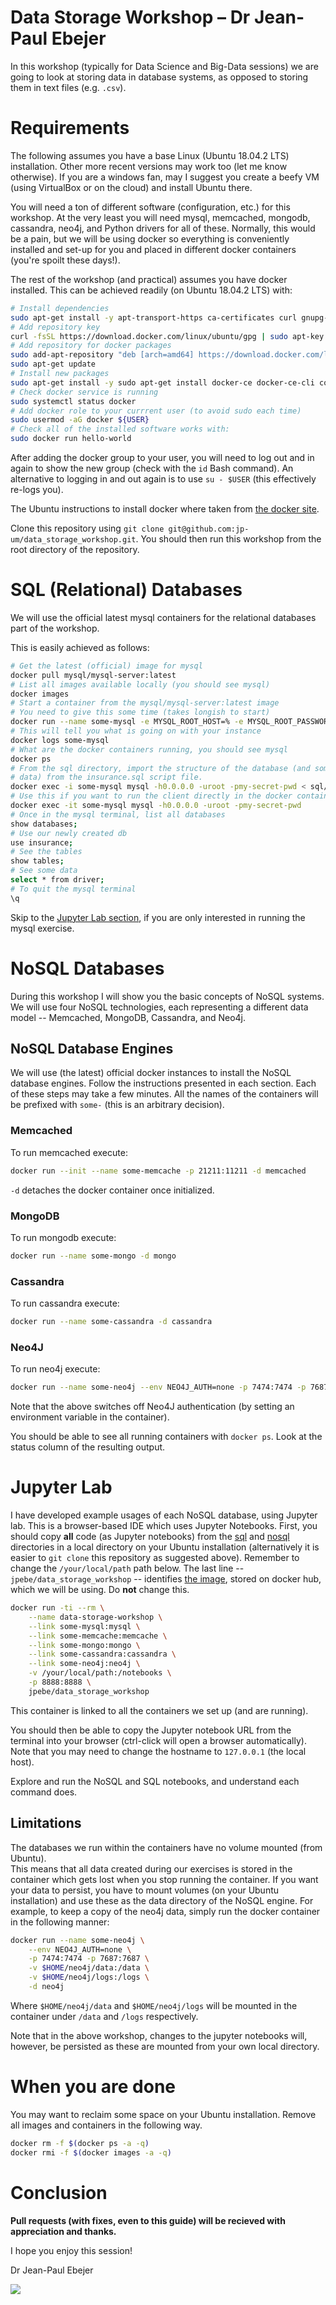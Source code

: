 # Data Storage Workshop &ndash; Dr Jean-Paul Ebejer

In this workshop (typically for Data Science and Big-Data sessions) we are going
to look at storing data in database systems, as opposed to storing them in text 
files (e.g. ```.csv```).  

# Requirements

The following assumes you have a base Linux (Ubuntu 18.04.2 LTS) installation.
Other more recent versions may work too (let me know otherwise).  If you are a 
windows fan, may I suggest you create a beefy VM (using VirtualBox or on 
the cloud) and install Ubuntu there.

You will need a ton of different software (configuration, etc.) for this workshop.
At the very least you will need mysql, memcached, mongodb, cassandra, neo4j,
and Python drivers for all of these.  Normally, this would be a pain, but we 
will be using docker so everything is conveniently installed and set-up for you 
and placed in different docker containers (you're spoilt these days!).

The rest of the workshop (and practical) assumes you have docker installed.
This can be achieved readily (on Ubuntu 18.04.2 LTS) with:

```bash
# Install dependencies
sudo apt-get install -y apt-transport-https ca-certificates curl gnupg-agent software-properties-common
# Add repository key
curl -fsSL https://download.docker.com/linux/ubuntu/gpg | sudo apt-key add -
# Add repository for docker packages
sudo add-apt-repository "deb [arch=amd64] https://download.docker.com/linux/ubuntu $(lsb_release -cs) stable"
sudo apt-get update
# Install new packages
sudo apt-get install -y sudo apt-get install docker-ce docker-ce-cli containerd.io
# Check docker service is running
sudo systemctl status docker
# Add docker role to your currrent user (to avoid sudo each time)
sudo usermod -aG docker ${USER}
# Check all of the installed software works with:
sudo docker run hello-world
```

After adding the docker group to your user, you will need to log out and in 
again to show the new group (check with the `id` Bash command).  An 
alternative to logging in and out again is to use `su - $USER` (this 
effectively re-logs you).

The Ubuntu instructions to install docker where taken from [the docker site](https://docs.docker.com/install/linux/docker-ce/ubuntu/).

Clone this repository using ```git clone git@github.com:jp-um/data_storage_workshop.git```.  You 
should then run this workshop from the root directory of the repository.

# SQL (Relational) Databases

We will use the official latest mysql containers for the relational databases
part of the workshop.

This is easily achieved as follows:

```bash
# Get the latest (official) image for mysql
docker pull mysql/mysql-server:latest
# List all images available locally (you should see mysql)
docker images
# Start a container from the mysql/mysql-server:latest image
# You need to give this some time (takes longish to start)
docker run --name some-mysql -e MYSQL_ROOT_HOST=% -e MYSQL_ROOT_PASSWORD=my-secret-pwd -d mysql/mysql-server:latest
# This will tell you what is going on with your instance
docker logs some-mysql
# What are the docker containers running, you should see mysql
docker ps
# From the sql directory, import the structure of the database (and some 
# data) from the insurance.sql script file.
docker exec -i some-mysql mysql -h0.0.0.0 -uroot -pmy-secret-pwd < sql/insurance.sql
# Use this if you want to run the client directly in the docker container
docker exec -it some-mysql mysql -h0.0.0.0 -uroot -pmy-secret-pwd
# Once in the mysql terminal, list all databases
show databases;
# Use our newly created db
use insurance;
# See the tables
show tables;
# See some data
select * from driver;
# To quit the mysql terminal
\q
```
Skip to the [Jupyter Lab section](#jupyter-lab), if you are only interested in running the mysql
exercise.

# NoSQL Databases

During this workshop I will show you the basic concepts of NoSQL systems.  We 
will use four NoSQL technologies, each representing a different data model 
-- Memcached, MongoDB, Cassandra, and Neo4j.


## NoSQL Database Engines

We will use (the latest) official docker instances to install the NoSQL database
engines.  Follow the instructions presented in each section.  Each of these steps
may take a few minutes.  All the names of the containers will be prefixed with
`some-` (this is an arbitrary decision).

### Memcached

To run memcached execute:

```bash
docker run --init --name some-memcache -p 21211:11211 -d memcached
```

`-d` detaches the docker container once initialized.

### MongoDB

To run mongodb execute:

```bash
docker run --name some-mongo -d mongo
```

### Cassandra

To run cassandra execute:

```bash
docker run --name some-cassandra -d cassandra
```

### Neo4J

To run neo4j execute:

```bash
docker run --name some-neo4j --env NEO4J_AUTH=none -p 7474:7474 -p 7687:7687 -d neo4j
```

Note that the above switches off Neo4J authentication (by setting an environment
variable in the container).

You should be able to see all running containers with ```docker ps```.  Look at 
the status column of the resulting output.

# Jupyter Lab 

I have developed example usages of each NoSQL database, using Jupyter lab.  This
is a browser-based IDE which uses Jupyter Notebooks.  First, you should copy **all** 
code (as Jupyter notebooks) from the [sql](https://github.com/jp-um/data_storage_workshop/tree/master/sql) 
and [nosql](https://github.com/jp-um/data_storage_workshop/tree/master/nosql) directories
in a local directory on your Ubuntu installation (alternatively it is easier to 
```git clone``` this repository as suggested above).  Remember to change the 
`/your/local/path` path below.  The last line -- 
```jpebe/data_storage_workshop``` -- identifies [the image](https://hub.docker.com/r/jpebe/data_storage_workshop/), 
stored on docker hub, which we will be using.  Do **not** change this.

```bash
docker run -ti --rm \
    --name data-storage-workshop \
    --link some-mysql:mysql \
    --link some-memcache:memcache \
    --link some-mongo:mongo \
    --link some-cassandra:cassandra \
    --link some-neo4j:neo4j \
    -v /your/local/path:/notebooks \
    -p 8888:8888 \
    jpebe/data_storage_workshop
```
This container is linked to all the containers we set up (and are running).

You should then be able to copy the Jupyter notebook URL from the terminal into 
your browser (ctrl-click will open a browser automatically).  Note that you may
need to change the hostname to ```127.0.0.1``` (the local host).

Explore and run the NoSQL and SQL notebooks, and understand each command does.
    
## Limitations

The databases we run within the containers have no volume mounted (from Ubuntu).  
This means that all data created during our exercises is stored in the container 
which gets lost when you stop running the container.  If you want your data to 
persist, you have to mount volumes (on your Ubuntu installation) and use these 
as the data directory of the NoSQL engine.  For example, to keep a copy of
the neo4j data, simply run the docker container in the following manner:

```bash
docker run --name some-neo4j \
    --env NEO4J_AUTH=none \
    -p 7474:7474 -p 7687:7687 \
    -v $HOME/neo4j/data:/data \
    -v $HOME/neo4j/logs:/logs \
    -d neo4j
```

Where ```$HOME/neo4j/data``` and ```$HOME/neo4j/logs``` will be mounted in the
container under ```/data``` and ```/logs``` respectively.

Note that in the above workshop, changes to the jupyter notebooks will, however, 
be persisted as these are mounted from your own local directory.

# When you are done

You may want to reclaim some space on your Ubuntu installation.  Remove all images 
and containers in the following way.

```bash
docker rm -f $(docker ps -a -q)
docker rmi -f $(docker images -a -q)
```

# Conclusion

**Pull requests (with fixes, even to this guide) will be recieved with 
appreciation and thanks.**

I hope you enjoy this session!

Dr Jean-Paul Ebejer
<br />

![](https://github.com/drmenguin/learnd/blob/master/jp.gif)
